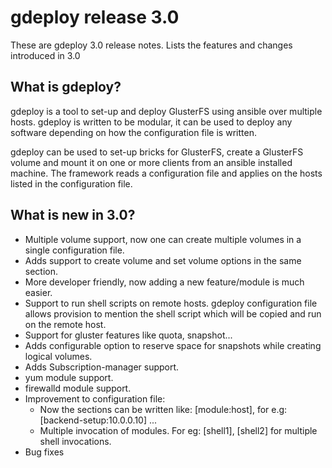 # gdeploy release 3.0

These are gdeploy 3.0 release notes. Lists the features and changes introduced
in 3.0

## What is gdeploy?

  gdeploy is a tool to set-up and deploy GlusterFS using ansible over multiple
  hosts. gdeploy is written to be modular, it can be used to deploy any
  software depending on how the configuration file is written.

  gdeploy can be used to set-up bricks for GlusterFS, create a GlusterFS volume
  and mount it on one or more clients from an ansible installed machine. The
  framework reads a configuration file and applies on the hosts listed in the
  configuration file.

## What is new in 3.0?

   - Multiple volume support, now one can create multiple volumes in a single
     configuration file.
   - Adds support to create volume and set volume options in the same section.
   - More developer friendly, now adding a new feature/module is much easier.
   - Support to run shell scripts on remote hosts. gdeploy configuration file
     allows provision to mention the shell script which will be copied and run
     on the remote host.
   - Support for gluster features like quota, snapshot...
   - Adds configurable option to reserve space for snapshots while creating
     logical volumes.
   - Adds Subscription-manager support.
   - yum module support.
   - firewalld module support.
   - Improvement to configuration file:
     - Now the sections can be written like:
       [module:host], for e.g: [backend-setup:10.0.0.10] ...
     - Multiple invocation of modules. For eg: [shell1], [shell2] for multiple
       shell invocations.
   - Bug fixes

